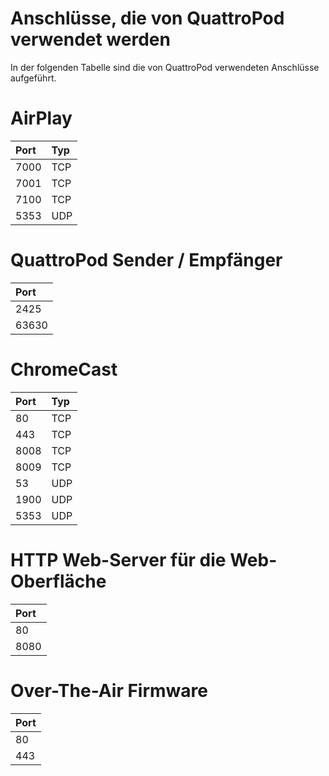 # Anschlüsse, die von QuattroPod verwendet werden

In der folgenden Tabelle sind die von QuattroPod verwendeten Anschlüsse aufgeführt. 

# AirPlay

Port | Typ                  
:---- | :----------------------
7000 | TCP          
7001 | TCP         
7100 | TCP         
5353 | UDP         

# QuattroPod Sender / Empfänger

| Port |
| :---- |
| 2425 |
| 63630 |

# ChromeCast

| Port | Typ
| :---- | :---
| 80 | TCP
| 443 | TCP
| 8008 | TCP
| 8009 | TCP
| 53 | UDP
| 1900 | UDP
| 5353 | UDP

# HTTP Web-Server für die Web-Oberfläche 

| Port |
| :---- |
| 80 |
| 8080 |

# Over-The-Air Firmware

| Port |
| :---- |
| 80 |
| 443 |



